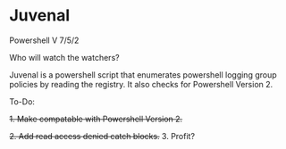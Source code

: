 # Juvenal

Powershell V 7/5/2

Who will watch the watchers?

Juvenal is a powershell script that enumerates powershell logging group policies by reading the registry. It also checks for Powershell Version 2.

To-Do:

~~1. Make compatable with Powershell Version 2.~~

~~2. Add read access denied catch blocks.~~
 3. Profit?
